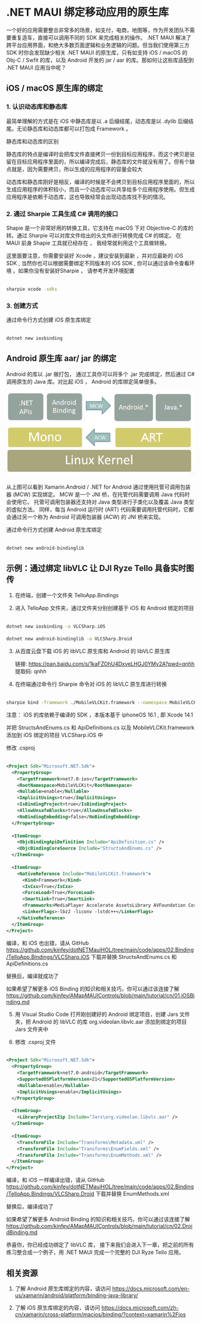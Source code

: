 # **.NET MAUI 绑定移动应用的原生库**

一个好的应用需要整合非常多的场景，如支付，电商，地图等，作为开发团队不需要重复造车，直接可以调用不同的 SDK 来完成相关的操作。 .NET MAUI 解决了跨平台应用界面，和绝大多数页面逻辑和业务逻辑的问题。但当我们使用第三方 SDK 时你会发现缺少相关 .NET MAUI 的原生库，只有如支持 iOS / macOS 的 Obj-C / Swfit 的库，以及 Android 开发的 jar / aar 的库。那如何让这些库适配到 .NET MAUI 应用当中呢？


## **iOS / macOS 原生库的绑定**

### **1. 认识动态库和静态库**

最简单理解的方式是在 iOS 中静态库是以 .a 后缀结尾，动态库是以 .dylib 后缀结尾。无论静态库和动态库都可以打包成 Framework 。

静态库和动态库的区别

静态库的特点是编译时会把库文件直接拷贝一份到目标应用程序，而这个拷贝是驻留在目标应用程序里面的，所以编译完成后，静态库的文件就没有用了。但有个缺点就是，因为需要拷贝，所以生成的应用程序的容量会较大

动态库和静态库刚好是相反，编译的时候是不会拷贝到目标应用程序里面的，所以生成应用程序的体积较小，而且一个动态库可以共享给多个应用程序使用。但生成应用程序是依赖于动态库，这也导致经常会出现动态库找不到的情况。

### **2. 通过 Sharpie 工具生成 C# 调用的接口**

Shapie 是一个非常好用的转换工具，它支持在 macOS 下对 Objective-C 的库的转。通过 Sharpie 可以对库文件给出的头文件进行转换完成 C# 的绑定。 在 MAUI 前身 Shapie 工具就已经存在 ， 我经常就利用这个工具做转换。

这里面要注意，你需要安装好 Xcode ，建议安装到最新 ，并对应最新的 iOS SDK , 当然你也可以根据需要绑定不同版本的 iOS SDK , 你可以通过该命令查看环境 。如果你没有安装好Sharpie ， 请参考开发环境配置

```bash

sharpie xcode -sdks

```

### **3. 创建方式**

通过命令行方式创建 iOS 原生库绑定


```bash

dotnet new iosbinding

```


## **Android 原生库 aar/ jar 的绑定**

Android 的库以 .jar 做打包， 通过工具你可以将多个 .jar 完成绑定，然后通过 C# 调用原生的 Java 库。对比起 iOS ， Android 的库绑定简单很多。

<img src="./../imgs/04/01.png" />

从上图可以看到 Xamarin.Android / .NET for Android 通过使用托管可调用包装器 (MCW) 实现绑定。 MCW 是一个 JNI 桥，在托管代码需要调用 Java 代码时会使用它。 托管可调用包装器还支持对 Java 类型进行子类化以及覆盖 Java 类型的虚拟方法。 同样，每当 Android 运行时 (ART) 代码需要调用托管代码时，它都会通过另一个称为 Android 可调用包装器 (ACW) 的 JNI 桥来实现。


通过命令行方式创建 Android 原生库绑定


```bash

dotnet new android-bindinglib

```

## **示例：通过绑定 libVLC 让  DJI Ryze Tello 具备实时图传**

1. 在终端，创建一个文件夹 TelloApp.Bindings

2. 进入 TelloApp 文件夹，通过文件夹分别创建基于 iOS 和 Android 绑定的项目


```bash

dotnet new iosbinding -o VLCSharp.iOS 

dotnet new android-bindinglib -o VLCSharp.Droid


```

3. 从百度云盘下载 iOS 的 libVLC 原生库和 Android 的 libVLC 原生库

   链接: https://pan.baidu.com/s/1kaFZOhU4DxveLHGJ0YMv2A?pwd=qnhh 提取码: qnhh 

4. 在终端通过命令行 Sharpie 命令对 iOS 的 libVLC 原生库进行转换


```bash

sharpie bind -framework ./MobileVLCKit.framework --namespace MobileVLCKit -sdk iphoneos16.1

```
   注意： iOS 的库依赖于编译的 SDK ，本版本基于 iphoneOS 16.1 , 即 Xcode 14.1 

   并把 StructsAndEnums.cs 和 ApiDefinitions.cs 以及 MobileVLCKit.framework 添加到 iOS 绑定的项目 VLCSharp.iOS 中

   修改 .csproj


```xml

<Project Sdk="Microsoft.NET.Sdk">
  <PropertyGroup>
    <TargetFramework>net7.0-ios</TargetFramework>
    <RootNamespace>MobileVLCKit</RootNamespace>
    <Nullable>enable</Nullable>
    <ImplicitUsings>true</ImplicitUsings>
    <IsBindingProject>true</IsBindingProject>
	<AllowUnsafeBlocks>true</AllowUnsafeBlocks>
	<NoBindingEmbedding>false</NoBindingEmbedding>
  </PropertyGroup>

  <ItemGroup>
    <ObjcBindingApiDefinition Include="ApiDefinition.cs" />
    <ObjcBindingCoreSource Include="StructsAndEnums.cs" />
  </ItemGroup>

  <ItemGroup>
    <NativeReference Include="MobileVLCKit.framework">
      <Kind>Framework</Kind>
      <IsCxx>True</IsCxx>
      <ForceLoad>True</ForceLoad>
      <SmartLink>True</SmartLink>
      <Frameworks>MediaPlayer Accelerate AssetsLibrary AVFoundation CoreMedia AudioToolbox CoreData CoreMedia CoreSpotlight MobileCoreServices CoreAudio OpenGLES CFNetwork CoreText QuartzCore CoreGraphics UIKit Security StoreKit SystemConfiguration VideoToolbox</Frameworks>
      <LinkerFlags>-lbz2 -liconv -lstdc++</LinkerFlags>
    </NativeReference>
  </ItemGroup>
</Project>

```


   编译，和 iOS 也出错，请从 GitHub https://github.com/kinfey/dotNETMauiHOL/tree/main/code/apps/02.Binding/TelloApp.Bindings/VLCSharp.iOS  下载并替换 StructsAndEnums.cs 和 ApiDefinitions.cs

   替换后，编译就成功了


   如果希望了解更多 iOS Binding 的知识和相关技巧，你可以通过该连接了解 https://github.com/kinfey/AMapMAUIControls/blob/main/tutorial/cn/01.iOSBinding.md


5. 用 Visual Studio Code 打开刚创建好的 Android 绑定项目，创建 Jars 文件夹，把 Android 的 libVLC 的库 org.videolan.libvlc.aar 添加到绑定的项目 Jars 文件夹中

6. 修改 .csproj 文件


```xml

<Project Sdk="Microsoft.NET.Sdk">
  <PropertyGroup>
    <TargetFramework>net7.0-android</TargetFramework>
    <SupportedOSPlatformVersion>21</SupportedOSPlatformVersion>
    <Nullable>enable</Nullable>
    <ImplicitUsings>enable</ImplicitUsings>
  </PropertyGroup>

  <ItemGroup>
    <LibraryProjectZip Include="Jars\org.videolan.libvlc.aar" />
  </ItemGroup>

  <ItemGroup>
    <TransformFile Include="Transforms\Metadata.xml" />
    <TransformFile Include="Transforms\EnumFields.xml" />
    <TransformFile Include="Transforms\EnumMethods.xml" />
  </ItemGroup>
</Project>

```

   编译，和 iOS 一样编译出错，请从 GitHub https://github.com/kinfey/dotNETMauiHOL/tree/main/code/apps/02.Binding/TelloApp.Bindings/VLCSharp.Droid 下载并替换 EnumMethods.xml

   替换后，编译成功了 

   如果希望了解更多 Android Binding 的知识和相关技巧，你可以通过该连接了解 https://github.com/kinfey/AMapMAUIControls/blob/main/tutorial/cn/02.DroidBinding.md


恭喜你，你已经成功绑定了 libVLC 库， 接下来我们会进入下一章，把之前的所有练习整合成一个例子，用 .NET MAUI 完成一个完整的 DJI Ryze Tello 应用。


## **相关资源**

1. 了解 Android 原生库绑定的内容，请访问 https://docs.microsoft.com/en-us/xamarin/android/platform/binding-java-library/

2. 了解 iOS 原生库绑定的内容，请访问 https://docs.microsoft.com/zh-cn/xamarin/cross-platform/macios/binding/?context=xamarin%2Fios




